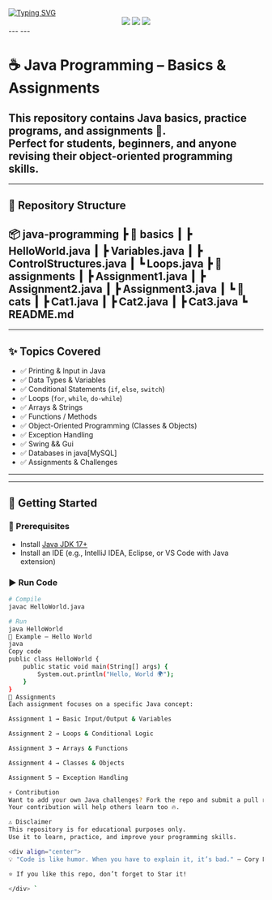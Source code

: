 <a href="https://git.io/typing-svg">
  <img src="https://readme-typing-svg.demolab.com?font=Fira+Code&size=28&pause=600&color=33FF00&center=true&vCenter=true&width=850&lines=Java+Programming+%7C+Basics+%26+Assignments;Learn+Java+Step+by+Step+%F0%9F%92%BB;By+Aura" alt="Typing SVG" />
</a>

<div align="center">

<img src="https://img.shields.io/badge/Language-Java-red?style=for-the-badge&logo=java&logoColor=white" />
<img src="https://img.shields.io/badge/Status-Learning-success?style=for-the-badge&logo=github" />
<img src="https://img.shields.io/badge/Platform-Linux%20%7C%20Windows-lightgrey?style=for-the-badge" />

</div>
---
---

# ☕ Java Programming – Basics & Assignments

This repository contains **Java basics, practice programs, and assignments** 🚀.  
Perfect for students, beginners, and anyone revising their **object-oriented programming skills**.
---
---

## 📂 Repository Structure
📦 java-programming
┣ 📂 basics
┃ ┣ HelloWorld.java
┃ ┣ Variables.java
┃ ┣ ControlStructures.java
┃ ┗ Loops.java
┣ 📂 assignments
┃ ┣ Assignment1.java
┃ ┣ Assignment2.java
┃ ┣ Assignment3.java
┃ ┗ 📂 cats
┃ ┣ Cat1.java
┃ ┣ Cat2.java
┃ ┣ Cat3.java
┗ README.md
---
---

## ✨ Topics Covered
- ✅ Printing & Input in Java
- ✅ Data Types & Variables
- ✅ Conditional Statements (`if`, `else`, `switch`)
- ✅ Loops (`for`, `while`, `do-while`)
- ✅ Arrays & Strings
- ✅ Functions / Methods
- ✅ Object-Oriented Programming (Classes & Objects)
- ✅ Exception Handling
- ✅ Swing && Gui
- ✅ Databases in java[MySQL]
- ✅ Assignments & Challenges
---
---

## 🚀 Getting Started
### 🔧 Prerequisites
- Install [Java JDK 17+](https://www.oracle.com/java/technologies/javase-downloads.html)
- Install an IDE (e.g., IntelliJ IDEA, Eclipse, or VS Code with Java extension)

### ▶️ Run Code
```bash
# Compile
javac HelloWorld.java

# Run
java HelloWorld
📘 Example – Hello World
java
Copy code
public class HelloWorld {
    public static void main(String[] args) {
        System.out.println("Hello, World 🌍");
    }
}
📑 Assignments
Each assignment focuses on a specific Java concept:

Assignment 1 → Basic Input/Output & Variables

Assignment 2 → Loops & Conditional Logic

Assignment 3 → Arrays & Functions

Assignment 4 → Classes & Objects

Assignment 5 → Exception Handling

⚡ Contribution
Want to add your own Java challenges? Fork the repo and submit a pull request.
Your contribution will help others learn too 🔥.

⚠️ Disclaimer
This repository is for educational purposes only.
Use it to learn, practice, and improve your programming skills.

<div align="center">
💡 "Code is like humor. When you have to explain it, it’s bad." – Cory House

⭐ If you like this repo, don’t forget to Star it!

</div> `

